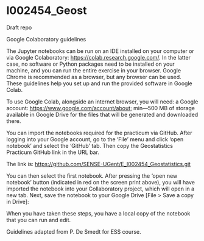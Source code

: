 # I002454_Geost
Draft repo 

Google Colaboratory guidelines

The Jupyter notebooks can be run on an IDE installed on your computer or via Google Colaboratory: https://colab.research.google.com/. In the latter case, no software or Python packages need to be installed on your machine, and you can run the entire exercise in your browser. Google Chrome is recommended as a browser, but any browser can be used. These guidelines help you set up and run the provided software in Google Colab.

To use Google Colab, alongside an internet browser, you will need: a Google account: https://www.google.com/account/about; min—500 MB of storage available in Google Drive for the files that will be generated and downloaded there.

You can import the notebooks required for the practicum via GitHub. After logging into your Google account, go to the ‘File’ menu and click ‘open notebook’ and select the ‘GitHub’ tab. Then copy the Geostatistics Practicum GitHub link in the URL bar.

The link is: https://github.com/SENSE-UGent/E_I002454_Geostatistics.git

You can then select the first notebook. After pressing the ‘open new notebook’ button (indicated in red on the screen print above), you will have imported the notebook into your Collaboratory project, which will open in a new tab. Next, save the notebook to your Google Drive [File > Save a copy in Drive]:

When you have taken these steps, you have a local copy of the notebook that you can run and edit.

Guidelines adapted from P. De Smedt for ESS course.
